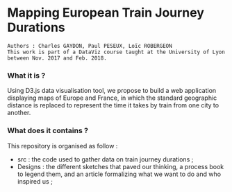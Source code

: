 # Mapping European Train Journey Durations

	Authors : Charles GAYDON, Paul PESEUX, Loïc ROBERGEON
	This work is part of a DataViz course taught at the University of Lyon between Nov. 2017 and Feb. 2018. 

### What it is ?

Using D3.js data visualisation tool, we propose to build a web application displaying maps of Europe and France, in which the standard geographic distance is replaced to represent the time it takes by train from one city to another.

### What does it contains ?

This repository is organised as follow : 
- src : the code used to gather data on train journey durations ;
- Designs : the different sketches that paved our thinking, a process book to legend them, and an article formalizing what we want to do and who inspired us ;


